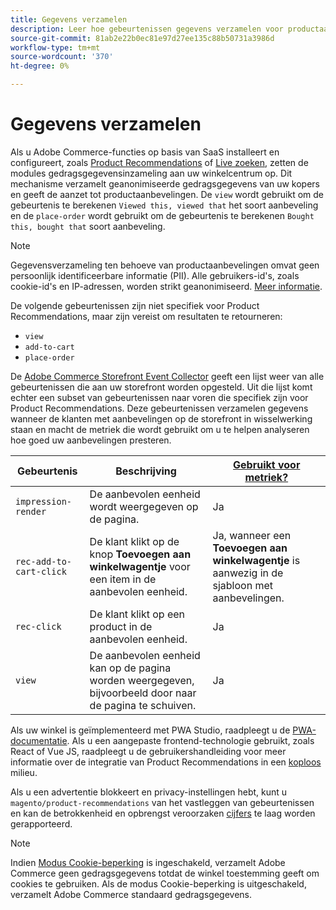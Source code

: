 ```yaml
---
title: Gegevens verzamelen
description: Leer hoe gebeurtenissen gegevens verzamelen voor productaanbevelingen.
source-git-commit: 81ab2e22b0ec81e97d27ee135c88b50731a3986d
workflow-type: tm+mt
source-wordcount: '370'
ht-degree: 0%

---
```


# Gegevens verzamelen

Als u Adobe Commerce-functies op basis van SaaS installeert en configureert, zoals [Product Recommendations](install-configure.md) of [Live zoeken](https://experienceleague.adobe.com/docs/commerce-merchant-services/live-search/onboard/install.html), zetten de modules gedragsgegevensinzameling aan uw winkelcentrum op. Dit mechanisme verzamelt geanonimiseerde gedragsgegevens van uw kopers en geeft de aanzet tot productaanbevelingen. De `view` wordt gebruikt om de gebeurtenis te berekenen `Viewed this, viewed that` het soort aanbeveling en de `place-order` wordt gebruikt om de gebeurtenis te berekenen `Bought this, bought that` soort aanbeveling.

>[!NOTE]
>
>Gegevensverzameling ten behoeve van productaanbevelingen omvat geen persoonlijk identificeerbare informatie (PII). Alle gebruikers-id&#39;s, zoals cookie-id&#39;s en IP-adressen, worden strikt geanonimiseerd. [Meer informatie](https://www.adobe.com/privacy/experience-cloud.html).

De volgende gebeurtenissen zijn niet specifiek voor Product Recommendations, maar zijn vereist om resultaten te retourneren:

- `view`
- `add-to-cart`
- `place-order`

De [Adobe Commerce Storefront Event Collector](https://developer.adobe.com/commerce/services/shared-services/storefront-events/collector/#quick-start) geeft een lijst weer van alle gebeurtenissen die aan uw storefront worden opgesteld. Uit die lijst komt echter een subset van gebeurtenissen naar voren die specifiek zijn voor Product Recommendations. Deze gebeurtenissen verzamelen gegevens wanneer de klanten met aanbevelingen op de storefront in wisselwerking staan en macht de metriek die wordt gebruikt om u te helpen analyseren hoe goed uw aanbevelingen presteren.

| Gebeurtenis | Beschrijving | [Gebruikt voor metriek?](workspace.md) |
| --- | --- | --- |
| `impression-render` | De aanbevolen eenheid wordt weergegeven op de pagina. | Ja |
| `rec-add-to-cart-click` | De klant klikt op de knop **Toevoegen aan winkelwagentje** voor een item in de aanbevolen eenheid. | Ja, wanneer een **Toevoegen aan winkelwagentje** is aanwezig in de sjabloon met aanbevelingen. |
| `rec-click` | De klant klikt op een product in de aanbevolen eenheid. | Ja |
| `view` | De aanbevolen eenheid kan op de pagina worden weergegeven, bijvoorbeeld door naar de pagina te schuiven. | Ja |

Als uw winkel is geïmplementeerd met PWA Studio, raadpleegt u de [PWA-documentatie](https://developer.adobe.com/commerce/pwa-studio/integrations/product-recommendations/). Als u een aangepaste frontend-technologie gebruikt, zoals React of Vue JS, raadpleegt u de gebruikershandleiding voor meer informatie over de integratie van Product Recommendations in een [koploos](headless.md) milieu.

Als u een advertentie blokkeert en privacy-instellingen hebt, kunt u `magento/product-recommendations` van het vastleggen van gebeurtenissen en kan de betrokkenheid en opbrengst veroorzaken [cijfers](workspace.md) te laag worden gerapporteerd.

>[!NOTE]
>
>Indien [Modus Cookie-beperking](https://experienceleague.adobe.com/docs/commerce-admin/start/compliance/privacy/compliance-cookie-law.html) is ingeschakeld, verzamelt Adobe Commerce geen gedragsgegevens totdat de winkel toestemming geeft om cookies te gebruiken. Als de modus Cookie-beperking is uitgeschakeld, verzamelt Adobe Commerce standaard gedragsgegevens.
